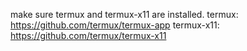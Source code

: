 make sure termux and termux-x11 are installed.
termux: https://github.com/termux/termux-app
termux-x11: https://github.com/termux/termux-x11
